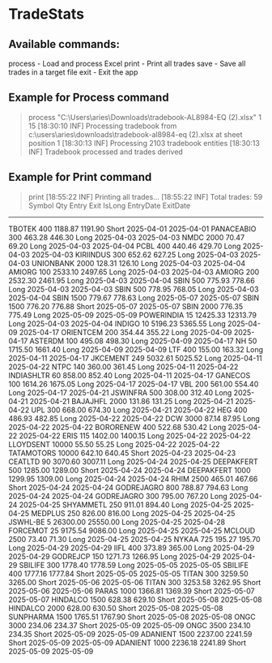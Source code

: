 # TradeStats

## Available commands:
  process <full excel path in double quotes> <sheet Index in excel workbook> <count of top rows to skip>  - Load and process Excel
  print  - Print all trades
  save  - Save all trades in a target file
  exit   - Exit the app

## Example for Process command
> process "C:\Users\aries\Downloads\tradebook-AL8984-EQ (2).xlsx" 1 15
[18:30:10 INF] Processing tradebook from c:\users\aries\downloads\tradebook-al8984-eq (2).xlsx at sheet position 1
[18:30:13 INF] Processing 2103 tradebook entities
[18:30:13 INF] Tradebook processed and trades derived

## Example for Print command
> print
[18:55:22 INF] Printing all trades...
[18:55:22 INF] Total trades: 59
Symbol                 Qty     Entry      Exit  IsLong           EntryDate            ExitDate
----------------------------------------------------------------------------------------------------
TBOTEK                 400   1188.87   1191.90   Short          2025-04-01          2025-04-01
PANACEABIO             300    463.28    446.30    Long          2025-04-03          2025-04-03
NMDC                  2000     70.47     69.20    Long          2025-04-03          2025-04-04
PCBL                   400    440.46    429.70    Long          2025-04-03          2025-04-03
KIRIINDUS              300    652.62    627.25    Long          2025-04-03          2025-04-03
UNIONBANK             2000    128.31    126.10    Long          2025-04-03          2025-04-04
AMIORG                 100   2533.10   2497.65    Long          2025-04-03          2025-04-03
AMIORG                 200   2532.30   2461.95    Long          2025-04-03          2025-04-04
SBIN                   500    775.93    778.66    Long          2025-04-03          2025-04-03
SBIN                   500    778.95    768.05    Long          2025-04-03          2025-04-04
SBIN                  1500    779.67    778.63    Long          2025-05-07          2025-05-07
SBIN                  1500    776.20    776.88   Short          2025-05-07          2025-05-07
SBIN                  2000    776.35    775.49    Long          2025-05-09          2025-05-09
POWERINDIA              15  12425.33  12313.79    Long          2025-04-03          2025-04-04
INDIGO                  10   5196.23   5365.55    Long          2025-04-09          2025-04-17
ORIENTCEM              200    354.44    355.22    Long          2025-04-09          2025-04-17
ASTERDM                100    495.08    498.30    Long          2025-04-09          2025-04-17
NH                      50   1715.50   1661.40    Long          2025-04-09          2025-04-09
LTF                    400    155.00    163.32    Long          2025-04-11          2025-04-17
JKCEMENT               249   5032.61   5025.52    Long          2025-04-11          2025-04-22
NTPC                   140    360.00    361.45    Long          2025-04-11          2025-04-22
INDIASHLTR              60    858.00    852.40    Long          2025-04-11          2025-04-17
GANECOS                100   1614.26   1675.05    Long          2025-04-17          2025-04-17
VBL                    200    561.00    554.40    Long          2025-04-17          2025-04-21
JSWINFRA               500    308.00    312.40    Long          2025-04-21          2025-04-21
BAJAJHFL              2000    131.86    131.25    Long          2025-04-21          2025-04-22
UPL                    300    668.00    674.30    Long          2025-04-21          2025-04-22
HEG                    400    486.93    482.85    Long          2025-04-22          2025-04-22
DCW                   3000     87.14     87.95    Long          2025-04-22          2025-04-22
BORORENEW              400    522.68    530.42    Long          2025-04-22          2025-04-22
ERIS                   115   1402.00   1400.15    Long          2025-04-22          2025-04-22
LLOYDSENT            10000     55.50     55.25    Long          2025-04-22          2025-04-22
TATAMOTORS           10000    642.10    640.45   Short          2025-04-23          2025-04-23
CEATLTD                 90   3070.60   3007.11    Long          2025-04-24          2025-04-25
DEEPAKFERT             500   1285.00   1289.00   Short          2025-04-24          2025-04-24
DEEPAKFERT            1000   1299.95   1309.00    Long          2025-04-24          2025-04-24
RHIM                  2500    465.01    467.66   Short          2025-04-24          2025-04-24
GODREJAGRO             800    788.87    794.63    Long          2025-04-24          2025-04-24
GODREJAGRO             300    795.00    767.20    Long          2025-04-24          2025-04-25
SHYAMMETL              250    911.01    894.40    Long          2025-04-25          2025-04-25
MEDPLUS                250    826.00    816.00    Long          2025-04-25          2025-04-25
JSWHL-BE                 5  26300.00  25550.00    Long          2025-04-25          2025-04-28
FORCEMOT                25   9175.54   9086.00    Long          2025-04-25          2025-04-25
MCLOUD                2500     73.40     71.30    Long          2025-04-25          2025-04-25
NYKAA                  725    195.27    195.70    Long          2025-04-29          2025-04-29
IIFL                   400    373.89    365.00    Long          2025-04-29          2025-04-29
GODREJCP               150   1271.73   1266.95    Long          2025-04-29          2025-04-29
SBILIFE                300   1778.40   1778.59    Long          2025-05-05          2025-05-05
SBILIFE                400   1777.16   1777.84   Short          2025-05-05          2025-05-05
TITAN                  300   3259.50   3265.00   Short          2025-05-06          2025-05-06
TITAN                  300   3253.58   3262.95   Short          2025-05-06          2025-05-06
PARAS                 1000   1366.81   1369.39   Short          2025-05-07          2025-05-07
HINDALCO              1500    628.38    629.10   Short          2025-05-08          2025-05-08
HINDALCO              2000    628.00    630.50   Short          2025-05-08          2025-05-08
SUNPHARMA             1500   1765.51   1767.90   Short          2025-05-08          2025-05-08
ONGC                  3000    234.06    234.37   Short          2025-05-09          2025-05-09
ONGC                  3500    234.10    234.35   Short          2025-05-09          2025-05-09
ADANIENT              1500   2237.00   2241.59   Short          2025-05-09          2025-05-09
ADANIENT              1000   2236.18   2241.89   Short          2025-05-09          2025-05-09
